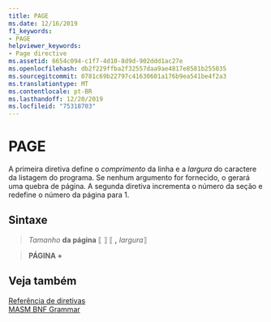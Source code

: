 ```yaml
---
title: PAGE
ms.date: 12/16/2019
f1_keywords:
- PAGE
helpviewer_keywords:
- Page directive
ms.assetid: 6654c094-c1f7-4d10-8d9d-902ddd1ac27e
ms.openlocfilehash: db2f229ffba2f32557daa9ae4817e8581b255035
ms.sourcegitcommit: 0781c69b22797c41630601a176b9ea541be4f2a3
ms.translationtype: MT
ms.contentlocale: pt-BR
ms.lasthandoff: 12/20/2019
ms.locfileid: "75318703"
---
```

# <a name="page"></a>PAGE

A primeira diretiva define o *comprimento* da linha e a *largura* do caractere da listagem do programa. Se nenhum argumento for fornecido, o gerará uma quebra de página. A segunda diretiva incrementa o número da seção e redefine o número da página para 1.

## <a name="syntax"></a>Sintaxe

> *Tamanho* **da página** ⟦ ⟧ ⟦ __,__ *largura*⟧

> **PÁGINA +**

## <a name="see-also"></a>Veja também

[Referência de diretivas](directives-reference.md)\
[MASM BNF Grammar](masm-bnf-grammar.md)
